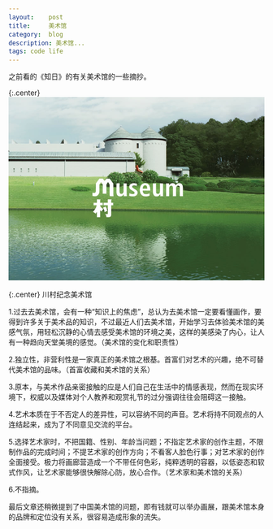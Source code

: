 ```yaml
---
layout:    post
title:     美术馆
category:  blog
description: 美术馆...
tags: code life
---
```

之前看的《知日》的有关美术馆的一些摘抄。

{:.center}
![gallery](/images/2014/08kawamura01.jpg)

{:.center}
川村纪念美术馆

1.过去去美术馆，会有一种“知识上的焦虑”，总认为去美术馆一定要看懂画作，要得到许多关于美术品的知识，不过最近人们去美术馆，开始学习去体验美术馆的美感气氛，用轻松沉静的心情去感受美术馆的环境之美，这样的美感染了内心，让人有一种趋向天堂美境的感觉。（美术馆的变化和职责性）

2.独立性，非营利性是一家真正的美术馆之根基。首富们对艺术的兴趣，绝不可替代美术馆的品味。（首富收藏和美术馆的关系）

3.原本，与美术作品亲密接触的应是人们自己在生活中的情感表现，然而在现实环境下，权威以及媒体对个人教养和观赏礼节的过分强调往往会阻碍这一接触。

4.艺术本质在于不否定人的差异性，可以容纳不同的声音。艺术将持不同观点的人连结起来，成为了不同意见交流的平台。

5.选择艺术家时，不把国籍、性别、年龄当问题；不指定艺术家的创作主题，不限制作品的完成时间；不提艺术家的创作方向；不看客人脸色行事；对艺术家的创作全面接受。极力将画廊营造成一个不带任何色彩，纯粹透明的容器，以低姿态和软式作风，让艺术家能够很快解除心防，放心合作。（艺术家和美术馆的关系）

6.不指摘。

最后文章还稍微提到了中国美术馆的问题，即有钱就可以举办画展，跟美术馆本身的品牌和定位没有关系，很容易造成形象的流失。